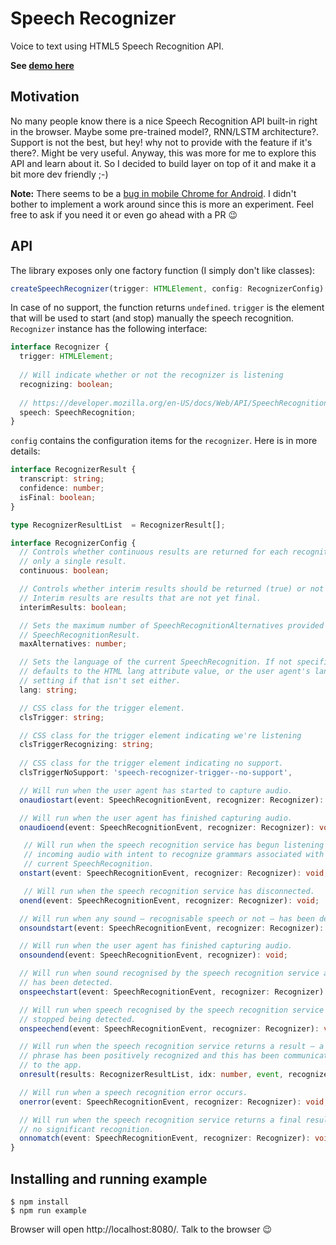 # Speech Recognizer
Voice to text using HTML5 Speech Recognition API.

**See [demo here](https://jscriptcoder.github.io/speech-recognition/)**

## Motivation
No many people know there is a nice Speech Recognition API built-in right in the browser. Maybe some pre-trained model?, RNN/LSTM architecture?. Support is not the best, but hey! why not to provide with the feature if it's there?. Might be very useful. Anyway, this was more for me to explore this API and learn about it. So I decided to build layer on top of it and make it a bit more dev friendly ;-)

**Note:** There seems to be a [bug in mobile Chrome for Android](https://stackoverflow.com/questions/35112561/speech-recognition-api-duplicated-phrases-on-android). I didn't bother to implement a work around since this is more an experiment. Feel free to ask if you need it or even go ahead with a PR :wink:

## API
The library exposes only one factory function (I simply don't like classes):
```ts
createSpeechRecognizer(trigger: HTMLElement, config: RecognizerConfig): Recognizer | undefined
```
In case of no support, the function returns `undefined`. `trigger` is the element that will be used to start (and stop) manually the speech recognition. `Recognizer` instance has the following interface:
```ts
interface Recognizer {
  trigger: HTMLElement;
  
  // Will indicate whether or not the recognizer is listening
  recognizing: boolean;
  
  // https://developer.mozilla.org/en-US/docs/Web/API/SpeechRecognition/SpeechRecognition
  speech: SpeechRecognition;
}
```
`config` contains the configuration items for the `recognizer`. Here is in more details:
```ts
interface RecognizerResult {
  transcript: string;
  confidence: number;
  isFinal: boolean;
}

type RecognizerResultList  = RecognizerResult[];

interface RecognizerConfig {
  // Controls whether continuous results are returned for each recognition, or
  // only a single result.
  continuous: boolean;

  // Controls whether interim results should be returned (true) or not (false).
  // Interim results are results that are not yet final.
  interimResults: boolean;

  // Sets the maximum number of SpeechRecognitionAlternatives provided per
  // SpeechRecognitionResult.
  maxAlternatives: number;

  // Sets the language of the current SpeechRecognition. If not specified, this
  // defaults to the HTML lang attribute value, or the user agent's language
  // setting if that isn't set either.
  lang: string;

  // CSS class for the trigger element.
  clsTrigger: string;

  // CSS class for the trigger element indicating we're listening
  clsTriggerRecognizing: string;
  
  // CSS class for the trigger element indicating no support.
  clsTriggerNoSupport: 'speech-recognizer-trigger--no-support',

  // Will run when the user agent has started to capture audio.
  onaudiostart(event: SpeechRecognitionEvent, recognizer: Recognizer): void;

  // Will run when the user agent has finished capturing audio.
  onaudioend(event: SpeechRecognitionEvent, recognizer: Recognizer): void;

   // Will run when the speech recognition service has begun listening to
   // incoming audio with intent to recognize grammars associated with the
   // current SpeechRecognition.
  onstart(event: SpeechRecognitionEvent, recognizer: Recognizer): void;

   // Will run when the speech recognition service has disconnected.
  onend(event: SpeechRecognitionEvent, recognizer: Recognizer): void;

  // Will run when any sound — recognisable speech or not — has been detected.
  onsoundstart(event: SpeechRecognitionEvent, recognizer: Recognizer): void;

  // Will run when the user agent has finished capturing audio.
  onsoundend(event: SpeechRecognitionEvent, recognizer): void;

  // Will run when sound recognised by the speech recognition service as speech
  // has been detected.
  onspeechstart(event: SpeechRecognitionEvent, recognizer: Recognizer): void;

  // Will run when speech recognised by the speech recognition service has
  // stopped being detected.
  onspeechend(event: SpeechRecognitionEvent, recognizer: Recognizer): void;

  // Will run when the speech recognition service returns a result — a word or
  // phrase has been positively recognized and this has been communicated back
  // to the app.
  onresult(results: RecognizerResultList, idx: number, event, recognizer): void;

  // Will run when a speech recognition error occurs.
  onerror(event: SpeechRecognitionEvent, recognizer: Recognizer): void;

  // Will run when the speech recognition service returns a final result with
  // no significant recognition.
  onnomatch(event: SpeechRecognitionEvent, recognizer: Recognizer): void;
}
```

## Installing and running example
```
$ npm install
$ npm run example
```

Browser will open http://localhost:8080/. Talk to the browser :wink:
